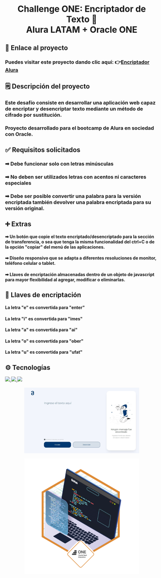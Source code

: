 # <div align="center"> Challenge ONE: Encriptador de Texto 🔐</div><div align="center">Alura LATAM + Oracle ONE</div>
## 🔗 Enlace al proyecto
### Puedes visitar este proyecto dando clic aquí: 👉[Encriptador Alura](https://stratogavo.github.io/Challenge-ONE-Encriptador-Texto/)
## 🗒 Descripción del proyecto

### Este desafío consiste en desarrollar una aplicación web capaz de encriptar y desencriptar texto mediante un método de cifrado por sustitución.
### Proyecto desarrollado para el bootcamp de Alura en sociedad con Oracle. 

## ✅ Requisitos solicitados

### ➡ Debe funcionar solo con letras minúsculas
### ➡ No deben ser utilizados letras con acentos ni caracteres especiales
### ➡ Debe ser posible convertir una palabra para la versión encriptada también devolver una palabra encriptada para su versión    original.

## ➕ Extras

#### ➡ Un botón que copie el texto encriptado/desencriptado para la sección de transferencia, o sea que tenga la misma funcionalidad del ctrl+C o de la opción "copiar" del menú de las aplicaciones.

#### ➡ Diseño responsivo que se adapta a diferentes resoluciones de monitor, teléfono celular o tablet.

#### ➡ Llaves de encriptación almacenadas dentro de un objeto de javascript para mayor flexibilidad al agregar, modificar o eliminarlas.

## 🔎 Llaves de encriptación

#### La letra "e" es convertida para "enter"
#### La letra "i" es convertida para "imes"
#### La letra "a" es convertida para "ai"
#### La letra "o" es convertida para "ober"
#### La letra "u" es convertida para "ufat"

## ⚙ Tecnologías

<div>
  <a href="https://github.com/aayalas">
    <img height="30em" src="https://img.shields.io/badge/HTML5-E34F26?style=for-the-badge&logo=html5&logoColor=white"/>
    <img height="30em" src="https://img.shields.io/badge/CSS3-1572B6?style=for-the-badge&logo=css3&logoColor=white"/>
     <img height="30m" src="https://img.shields.io/badge/JavaScript-323330?style=for-the-badge&logo=javascript&logoColor=F7DF1E"/>
  </a>
</div>
<br/>
<div align="center">
<img src="images/Alura-Encrypter.jpg" align="center" style="width: 75%; height: auto" />
</div>
<br/>
<div align="center">
<img src="images/cms_files_10224_1671210503Prancheta_3.png" align="center" style="width: 75%; height: auto" />
</div>
